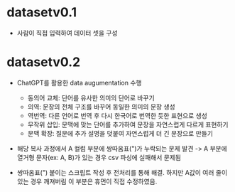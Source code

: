 # datasetv0.1

- 사람이 직접 입력하여 데이터 셋을 구성

# datasetv0.2

- ChatGPT를 활용한 data augumentation 수행
	- 동의어 교체: 단어를 유사한 의미의 단어로 바꾸기
	- 의역: 문장의 전체 구조를 바꾸어 동일한 의미의 문장 생성
	- 역번역: 다른 언어로 번역 후 다시 한국어로 번역한 듯한 표현으로 생성
	- 무작위 삽입: 문맥에 맞는 단어를 추가하여 문장을 자연스럽게 다르게 표현하기
	- 문맥 확장: 질문에 추가 설명을 덧붙여 자연스럽게 더 긴 문장으로 만들기
	
- 해당 복사 과정에서 A 컬럼 부분에 쌍따옴표(")가 누락되는 문제 발견 -> A 부분에 열거형 문자(ex: A, B)가 있는 경우 csv 파싱에 실패해서 문제됨
- 쌍따옴표(") 붙이는 스크립트 작성 후 전처리를 통해 해결. 하지만 A값이 여러 줄이 있는 경우 깨져버림 이 부분은 휴먼이 직접 수정하였음.